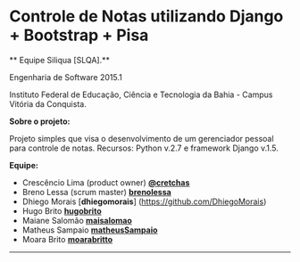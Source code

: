 # Controle de Notas utilizando Django + Bootstrap + Pisa 
** Equipe Siliqua [SLQA].**

Engenharia de Software 2015.1

Instituto Federal de Educação, Ciência e Tecnologia da Bahia - Campus Vitória da Conquista.

**Sobre o projeto:**

Projeto simples que visa o desenvolvimento de um gerenciador pessoal para controle de notas. 
Recursos: Python v.2.7 e framework Django v.1.5.

**Equipe:**
- Crescêncio Lima (product owner) [**@cretchas**](https://github.com/cretchas)
- Breno Lessa (scrum master) [**brenolessa**](https://github.com/brenolessa)
- Dhiego Morais [**dhiegomorais**] (https://github.com/DhiegoMorais)
- Hugo Brito [**hugobrito**](https://github.com/huggobrito)
- Maiane Salomão [**maisalomao**](https://github.com/Maiane)
- Matheus Sampaio [**matheusSampaio**](https://github.com/igoromero)
- Moara Brito [**moarabritto**](https://github.com/moarabrito)

---------------------------------------------------------------------------------------------------

